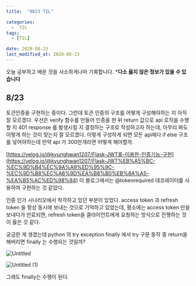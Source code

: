 ```yaml
---
title:  "0823 TIL" 

categories:
  -  TIL
tags:
  - [TIL]

date: 2020-08-23
last_modified_at: 2020-08-23
---
```


오늘 공부하고 배운 것을 사소하게나마 기록합니다. 
***다소 옳지 않은 정보가 있을 수 있습니다**

## 8/23

토큰인증을 구현하는 중이다. 그런데 토큰 인증의 구조를 어떻게 구성해야하는 지 아직 잘 모르겠다. 우선은 verify 함수를 만들어 인증을 한 뒤 return 값으로 api 로직을 수행할 지 401 response 를 발생시킬 지 결정하는 구조로 작성하고자 하는데, 아무리 봐도 이렇게 하는 것이 맞는지 잘 모르겠다. 이렇게 구성하게 되면 모든 api에다 if else 구조를 넣어야하는데 만약 api 가 300만개라면 어떻게 해야할까. 

[https://velog.io/@kyunghwan1207/Flask-JWT를-이용한-인증기능-구현](https://velog.io/@kyunghwan1207/Flask-JWT%EB%A5%BC-%EC%9D%B4%EC%9A%A9%ED%95%9C-%EC%9D%B8%EC%A6%9D%EA%B8%B0%EB%8A%A5-%EA%B5%AC%ED%98%84) 이 블로그에서는 @tokenrequired 데코레이터를 사용하여 구현하는 것 같았다. 

인증 인가 시나리오에서 착각하고 있던 부분이 있었다. access token 과 refresh token 을 항상 동시에 보내는 것으로 기억하고 있었는데, 평소에는 access token 만을 보내다가 만료되면, refresh token을 클라이언트에게 요청하는 방식으로 진행하는 것이 옳은 것 같다. 

궁금한 게 생겼는데 python 의 try exception finally 에서 try 구문 동작 중 return을 해버리면 finally 는 수행되는 것일까? 

![Untitled](https://user-images.githubusercontent.com/86303312/186185247-ce2ec85a-70d9-4bef-8bdc-9417c5ddbcda.png)

![Untitled (1)](https://user-images.githubusercontent.com/86303312/186185312-61555126-43b0-4a87-8e30-1e4845521232.png)

그래도 finally는 수행이 된다.